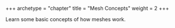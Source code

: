 +++
archetype = "chapter"
title = "Mesh Concepts"
weight = 2
+++

Learn some basic concepts of how meshes work.